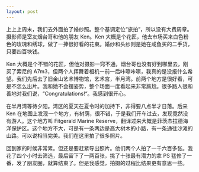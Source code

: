 ```yaml
---
layout: post
---
```


上上上周末，我们去外面拍了婚纱照。整个基调定位“旅拍”，所以没有大费周章。摄影师是室友烟台哥和他的朋友 Ken。Ken 大概是个花匠，他去市场买来白色粉色的玫瑰和绣球，做了一捧很好看的花束。婚纱和头纱则是她在咸鱼买的二手货，只要四百块钱。

Ken 大概是个不错的花匠，但他对摄影一窍不通，烟台哥也没有好到哪里去，刚买了索尼的 A7m3，但两个人挥舞着相机一前一后咔嚓咔嚓，我真的是没报什么希望。我们先后去了旧金山艺术博物馆，艺术宫，半月湾。前两个地方是很好看，可是不怎么出片。我和她不会摆姿势，整个场面一度看起来非常尴尬。很多路人很和善地对我们说，“Congratulations!“。我感到很开心。

在半月湾等待夕阳。湾区的夏天在夏令时的加持下，非得要八点半才日落。后来 Ken 在地图上发现一个地方，有树荫，很不错，于是我们开车过去，发现竟然没有游人。这个地方叫 Fitgerald Marine Reserve，翻译过来大概是菲茨杰拉德海洋保护区。这个地方不大，可是有一条两边是高大树木的小路，有一条通往沙滩的山路。可以说相当完美。我们在这里拍了很多照片。

回到家的时候非常累。但还是要赶紧导出照片。他们两个人拍了一千六百多张。我花了四个小时去筛选，最后留下了一两百张，挑了十张最有潜力的拿 PS 猛修了一番，发了朋友圈，就算结束了。但是我感觉，拍摄的过程比结果更有意思一些。
